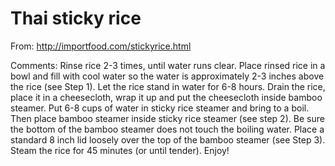 # Thai sticky rice
From: http://importfood.com/stickyrice.html





Comments: Rinse rice 2-3 times, until water runs clear. Place rinsed rice in a bowl and fill with cool water so the water is approximately 2-3 inches above the rice (see Step 1). Let the rice stand in water for 6-8 hours. Drain the rice, place it in a cheesecloth, wrap it up and put the cheesecloth inside bamboo steamer. Put 6-8 cups of water in sticky rice steamer and bring to a boil. Then place bamboo steamer inside sticky rice steamer (see step 2). Be sure the bottom of the bamboo steamer does not touch the boiling water. Place a standard 8 inch lid loosely over the top of the bamboo steamer (see Step 3). Steam the rice for 45 minutes (or until tender). Enjoy!

